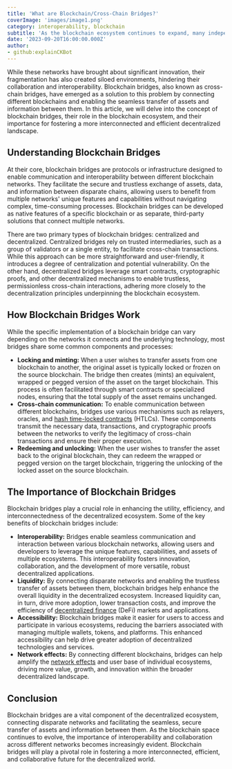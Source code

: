```yaml
---
title: 'What are Blockchain/Cross-Chain Bridges?'
coverImage: 'images/image1.png'
category: interoperability, blockchain
subtitle: 'As the blockchain ecosystem continues to expand, many independent, decentralized networks have emerged, each with distinct protocols, consensus mechanisms, and use cases.'
date: '2023-09-20T16:00:00.000Z'
author: 
- github:explainCKBot
---
```


While these networks have brought about significant innovation, their fragmentation has also created siloed environments, hindering their collaboration and interoperability. Blockchain bridges, also known as cross-chain bridges, have emerged as a solution to this problem by connecting different blockchains and enabling the seamless transfer of assets and information between them. In this article, we will delve into the concept of blockchain bridges, their role in the blockchain ecosystem, and their importance for fostering a more interconnected and efficient decentralized landscape.


## Understanding Blockchain Bridges

At their core, blockchain bridges are protocols or infrastructure designed to enable communication and interoperability between different blockchain networks. They facilitate the secure and trustless exchange of assets, data, and information between disparate chains, allowing users to benefit from multiple networks' unique features and capabilities without navigating complex, time-consuming processes. Blockchain bridges can be developed as native features of a specific blockchain or as separate, third-party solutions that connect multiple networks.

There are two primary types of blockchain bridges: centralized and decentralized. Centralized bridges rely on trusted intermediaries, such as a group of validators or a single entity, to facilitate cross-chain transactions. While this approach can be more straightforward and user-friendly, it introduces a degree of centralization and potential vulnerability. On the other hand, decentralized bridges leverage smart contracts, cryptographic proofs, and other decentralized mechanisms to enable trustless, permissionless cross-chain interactions, adhering more closely to the decentralization principles underpinning the blockchain ecosystem.


## How Blockchain Bridges Work

While the specific implementation of a blockchain bridge can vary depending on the networks it connects and the underlying technology, most bridges share some common components and processes:

* **Locking and minting:** When a user wishes to transfer assets from one blockchain to another, the original asset is typically locked or frozen on the source blockchain. The bridge then creates (mints) an equivalent, wrapped or pegged version of the asset on the target blockchain. This process is often facilitated through smart contracts or specialized nodes, ensuring that the total supply of the asset remains unchanged.
* **Cross-chain communication:** To enable communication between different blockchains, bridges use various mechanisms such as relayers, oracles, and [hash time-locked contracts](https://en.bitcoin.it/wiki/Hash_Time_Locked_Contracts) (HTLCs). These components transmit the necessary data, transactions, and cryptographic proofs between the networks to verify the legitimacy of cross-chain transactions and ensure their proper execution.
* **Redeeming and unlocking:** When the user wishes to transfer the asset back to the original blockchain, they can redeem the wrapped or pegged version on the target blockchain, triggering the unlocking of the locked asset on the source blockchain.


## The Importance of Blockchain Bridges

Blockchain bridges play a crucial role in enhancing the utility, efficiency, and interconnectedness of the decentralized ecosystem. Some of the key benefits of blockchain bridges include:

* **Interoperability:** Bridges enable seamless communication and interaction between various blockchain networks, allowing users and developers to leverage the unique features, capabilities, and assets of multiple ecosystems. This interoperability fosters innovation, collaboration, and the development of more versatile, robust decentralized applications.
* **Liquidity:** By connecting disparate networks and enabling the trustless transfer of assets between them, blockchain bridges help enhance the overall liquidity in the decentralized ecosystem. Increased liquidity can, in turn, drive more adoption, lower transaction costs, and improve the efficiency of [decentralized finance](https://en.wikipedia.org/wiki/Decentralized_finance) (DeFi) markets and applications.
* **Accessibility:** Blockchain bridges make it easier for users to access and participate in various ecosystems, reducing the barriers associated with managing multiple wallets, tokens, and platforms. This enhanced accessibility can help drive greater adoption of decentralized technologies and services.
* **Network effects:** By connecting different blockchains, bridges can help amplify the [network effects](https://en.wikipedia.org/wiki/Network_effect) and user base of individual ecosystems, driving more value, growth, and innovation within the broader decentralized landscape.


## Conclusion

Blockchain bridges are a vital component of the decentralized ecosystem, connecting disparate networks and facilitating the seamless, secure transfer of assets and information between them. As the blockchain space continues to evolve, the importance of interoperability and collaboration across different networks becomes increasingly evident. Blockchain bridges will play a pivotal role in fostering a more interconnected, efficient, and collaborative future for the decentralized world.
